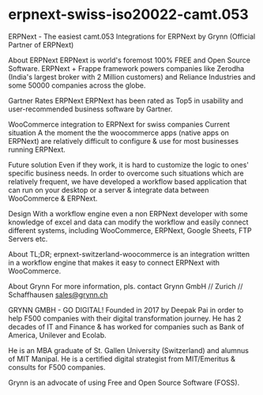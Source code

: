 # erpnext-swiss-iso20022-camt.053

ERPNext - The easiest camt.053 Integrations for ERPNext by Grynn (Official Partner of ERPNext)

About ERPNext
ERPNext is world's foremost 100% FREE and Open Source Software. ERPNext + Frappe framework powers companies like Zerodha (India's largest broker with 2 Million customers) and Reliance Industries and some 50000 companies across the globe.

Gartner Rates ERPNext
ERPNext has been rated as Top5 in usability and user-recommended business software by Gartner.

WooCommerce integration to ERPNext for swiss companies
Current situation
A the moment the the woocommerce apps (native apps on ERPNext) are relatively difficult to configure & use for most businesses running ERPNext.

Future solution
Even if they work, it is hard to customize the logic to ones' specific business needs. In order to overcome such situations which are relatively frequent, we have developed a workflow based application that can run on your desktop or a server & integrate data between WooCommerce & ERPNext.

Design
With a workflow engine even a non ERPNext developer with some knowledge of excel and data can modify the workflow and easily connect different systems, including WooCommerce, ERPNext, Google Sheets, FTP Servers etc.

About TL;DR;
erpnext-switzerland-woocommerce is an integration written in a workflow engine that makes it easy to connect ERPNext with WooCommerce.

About Grynn
For more information, pls. contact Grynn GmbH // Zurich // Schaffhausen sales@grynn.ch

GRYNN GMBH - GO DIGITAL!
Founded in 2017 by Deepak Pai in order to help F500 companies with their digital transformation journey. He has 2 decades of IT and Finance & has worked for companies such as Bank of America, Unilever and Ecolab.

He is an MBA graduate of St. Gallen University (Switzerland) and alumnus of MIT Manipal. He is a certified digital strategist from MIT/Emeritus & consults for F500 companies.

Grynn is an advocate of using Free and Open Source Software (FOSS).
